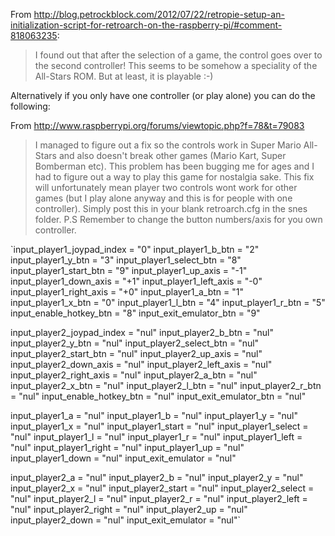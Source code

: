 From http://blog.petrockblock.com/2012/07/22/retropie-setup-an-initialization-script-for-retroarch-on-the-raspberry-pi/#comment-818063235:

> I found out that after the selection of a game, the control goes over to the second controller! This seems to be somehow a speciality of the All-Stars ROM. But at least, it is playable :-)

Alternatively if you only have one controller (or play alone) you can do the following:

From http://www.raspberrypi.org/forums/viewtopic.php?f=78&t=79083

> I managed to figure out a fix so the controls work in Super Mario All-Stars and also doesn't break other games (Mario Kart, Super Bomberman etc). This problem has been bugging me for ages and I had to figure out a way to play this game for nostalgia sake. This fix will unfortunately mean player two controls wont work for other games (but I play alone anyway and this is for people with one controller). Simply post this in your blank retroarch.cfg in the snes folder. P.S Remember to change the button numbers/axis for you own controller.

`input_player1_joypad_index = "0"
input_player1_b_btn = "2"
input_player1_y_btn = "3"
input_player1_select_btn = "8"
input_player1_start_btn = "9"
input_player1_up_axis = "-1"
input_player1_down_axis = "+1"
input_player1_left_axis = "-0"
input_player1_right_axis = "+0"
input_player1_a_btn = "1"
input_player1_x_btn = "0"
input_player1_l_btn = "4"
input_player1_r_btn = "5"
input_enable_hotkey_btn = "8"
input_exit_emulator_btn = "9"

input_player2_joypad_index = "nul"
input_player2_b_btn = "nul"
input_player2_y_btn = "nul"
input_player2_select_btn = "nul"
input_player2_start_btn = "nul"
input_player2_up_axis = "nul"
input_player2_down_axis = "nul"
input_player2_left_axis = "nul"
input_player2_right_axis = "nul"
input_player2_a_btn = "nul"
input_player2_x_btn = "nul"
input_player2_l_btn = "nul"
input_player2_r_btn = "nul"
input_enable_hotkey_btn = "nul"
input_exit_emulator_btn = "nul"

input_player1_a = "nul"
input_player1_b = "nul"
input_player1_y = "nul"
input_player1_x = "nul"
input_player1_start = "nul"
input_player1_select = "nul"
input_player1_l = "nul"
input_player1_r = "nul"
input_player1_left = "nul"
input_player1_right = "nul"
input_player1_up = "nul"
input_player1_down = "nul"
input_exit_emulator = "nul"

input_player2_a = "nul"
input_player2_b = "nul"
input_player2_y = "nul"
input_player2_x = "nul"
input_player2_start = "nul"
input_player2_select = "nul"
input_player2_l = "nul"
input_player2_r = "nul"
input_player2_left = "nul"
input_player2_right = "nul"
input_player2_up = "nul"
input_player2_down = "nul"
input_exit_emulator = "nul"`